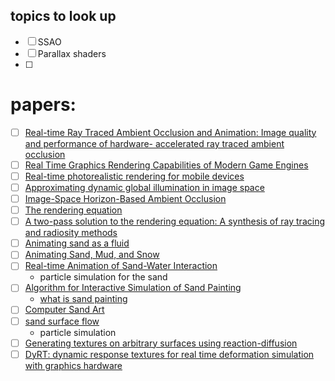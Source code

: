 ## topics to look up
- [ ] SSAO
- [ ] Parallax shaders
- [ ] 
# papers:
- [ ] [Real-time Ray Traced Ambient Occlusion and Animation: Image quality and performance of hardware- accelerated ray traced ambient occlusion](https://www.diva-portal.org/smash/record.jsf?pid=diva2%3A1574351&dswid=5090)
- [ ] [Real Time Graphics Rendering Capabilities of Modern Game Engines](https://pergamos.lib.uoa.gr/uoa/dl/object/2812851/file.pdf)
- [ ] [Real-time photorealistic rendering for mobile devices](https://ieeexplore.ieee.org/abstract/document/6776103?casa_token=dQY9GterVfUAAAAA:XAzYKcVYnJRbS8S1S-rNt6OzVa710N6u45kmEGlLN1VslYsfj3T15DQ_TPDhGEzFhDWUDZVRdA)
- [ ] [Approximating dynamic global illumination in image space](https://dl.acm.org/doi/abs/10.1145/1507149.1507161?casa_token=E55aKeyNveQAAAAA:_R5pO0jk6xP1MHd32DgXoWyo2Y0xpPVnSCOgs_lnGkgE43_NZq-UEAZcqJF4qNRPVqAlG-LCHzv6KQ)
- [ ] [Image-Space Horizon-Based Ambient Occlusion](https://dl.acm.org/doi/pdf/10.1145/1401032.1401061?casa_token=ntWZuT3y_S4AAAAA:wLP1Jh_53QzX1WzeLg8t5Y5GSJIAOYd_mKPZcglM0U1wANpnj4tdv0ilFMxX6FheGrvIMVGtje82aA)
- [ ] [The rendering equation](https://dl.acm.org/doi/abs/10.1145/15922.15902)
- [ ] [A two-pass solution to the rendering equation: A synthesis of ray tracing and radiosity methods](https://dl.acm.org/doi/abs/10.1145/37402.37438)
- [ ] [Animating sand as a fluid](https://dl.acm.org/doi/abs/10.1145/1073204.1073298?casa_token=DmefUdroV08AAAAA:zTRCLa35oOAEBKzwcNepvS7nYwVYiyKszpQnOBPaxLppTpT_rp5ZAaeqnQxINpMvXkFHaEvP_lRoEg)
- [ ] [Animating Sand, Mud, and Snow](https://doi.org/10.1111/1467-8659.00299)
- [ ] [Real-time Animation of Sand-Water Interaction](https://doi.org/10.1111/j.1467-8659.2008.01336.x)
	- particle simulation for the sand
- [ ] [Algorithm for Interactive Simulation of Sand Painting](https://www.jcad.cn/en/article/id/6b1a3526-a0ed-4d08-9444-3de0637a6674)
	- [what is sand painting](https://en.wikipedia.org/wiki/Sandpainting)
- [ ] [Computer Sand Art](https://d1wqtxts1xzle7.cloudfront.net/83372895/CAD_181_2021_1-23-libre.pdf?1649330077=&response-content-disposition=inline%3B+filename%3DIntroduction_The_Gift_of_Being_Disgusted.pdf&Expires=1739551161&Signature=MzZ~CUGDKwzap2NsXsIPQQECyC4XmfCq81rQ58y~OCpSysAw9l~NU4qw8dI~8am2h-eeb20FMUtyWWTw~r0ELt0ncuDmMsWrCgq5VlLGx06P~fvnjykiN-xw0StUwPBpqK~6GVkXr7KfwwmG47Htfr9I3OvbOUpIKNd04tSEOUhDiHsw9o9GL4SgpSbGmMvkePDMBQwId406P6kXOpi5ScZpHNQuh5qr87RXaQDLD5XspQRw9zLM0W1gc0C0t3qrtK6j7pUTYn5qvONHeFV~gOnOnyRzquyuhiwlkLtPhCNV1ng3BaCSHGsMrLXSAQZBiNbyns9ipK3xN~r5dfSrwg__&Key-Pair-Id=APKAJLOHF5GGSLRBV4ZA)
- [ ] [sand surface flow](https://cs.dartmouth.edu/~bozhu/papers/sand_surface_flow.pdf)
	- particle simulation
- [ ] [Generating textures on arbitrary surfaces using reaction-diffusion](https://dl.acm.org/doi/abs/10.1145/127719.122749)
- [ ] [DyRT: dynamic response textures for real time deformation simulation with graphics hardware](https://dl.acm.org/doi/abs/10.1145/566570.566621)